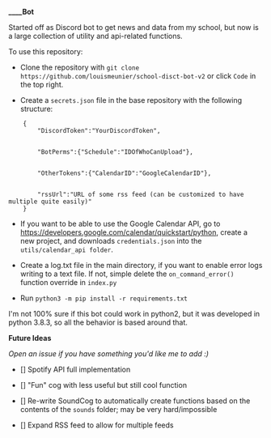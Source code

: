 **____Bot**

Started off as Discord bot to get news and data from my school, but now is a large collection of utility and api-related functions.


To use this repository:



* Clone the repository with `git clone https://github.com/louismeunier/school-disct-bot-v2` or click `Code` in the top right.



* Create a `secrets.json` file in the base repository with the following structure:

```
    {
        "DiscordToken":"YourDiscordToken",


        "BotPerms":{"Schedule":"IDOfWhoCanUpload"},


        "OtherTokens":{"CalendarID":"GoogleCalendarID"},


        "rssUrl":"URL of some rss feed (can be customized to have multiple quite easily)"
    }

```
* If you want to be able to use the Google Calendar API, go to https://developers.google.com/calendar/quickstart/python, create a new project, and downloads `credentials.json` into the `utils/calendar_api folder`.



* Create a log.txt file in the main directory, if you want to enable error logs writing to a text file. If not, simple delete the ```on_command_error()``` function override in `index.py`



* Run  `python3 -m pip install -r requirements.txt`


I'm not 100% sure if this bot could work in python2, but it was developed in python 3.8.3, so all the behavior is based around that.





**Future Ideas**

*Open an issue if you have something you'd like me to add :)*

- [] Spotify API full implementation

- [] "Fun" cog with less useful but still cool function

- [] Re-write SoundCog to automatically create functions based on the contents of the `sounds` folder; may be very hard/impossible

- [] Expand RSS feed to allow for multiple feeds

